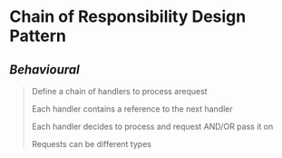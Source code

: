 # Chain of Responsibility Design Pattern 
## *Behavioural*

> Define a chain of handlers to process arequest 
> 
> Each handler contains a reference to the next handler
> 
> Each handler decides to process and request AND/OR pass it on
>
> Requests can be different types